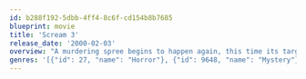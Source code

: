 ```yaml
---
id: b288f192-5dbb-4ff4-8c6f-cd154b8b7685
blueprint: movie
title: 'Scream 3'
release_date: '2000-02-03'
overview: "A murdering spree begins to happen again, this time its targeted toward the original Woodsboro survivors and those associated with the movie inside a movie, 'Stab 3'. Sydney must face the demons of her past to stop the killer."
genres: '[{"id": 27, "name": "Horror"}, {"id": 9648, "name": "Mystery"}]'
---
```

